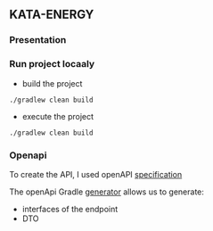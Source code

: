 ## KATA-ENERGY

### Presentation


### Run project locaaly

* build the project
```shell
./gradlew clean build
```
* execute the project
```shell
./gradlew clean build
```

### Openapi
To create the API, I used openAPI [specification](https://swagger.io/specification/)

The openApi Gradle [generator](https://github.com/OpenAPITools/openapi-generator/blob/master/modules/openapi-generator-gradle-plugin/README.adoc) allows us to generate:

- interfaces of the endpoint
- DTO